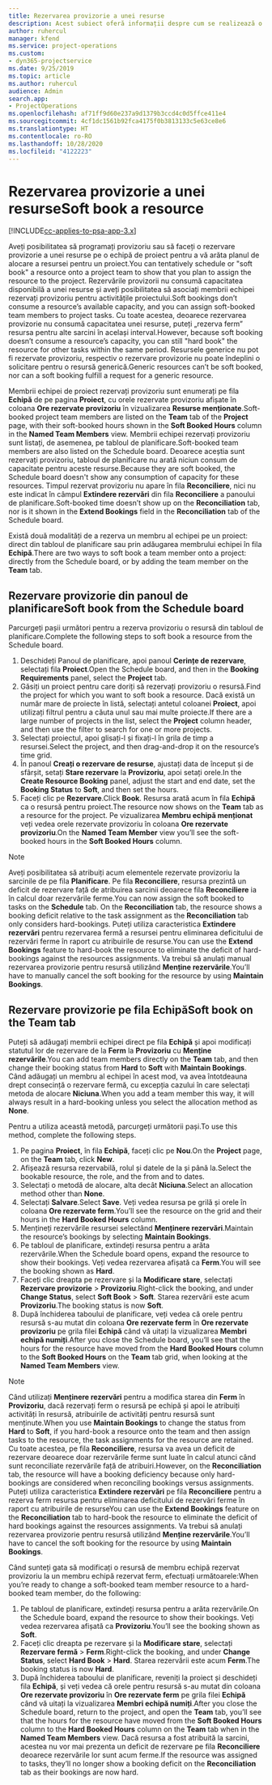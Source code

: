 ```yaml
---
title: Rezervarea provizorie a unei resurse
description: Acest subiect oferă informații despre cum se realizează o rezervare provizorie pentru membrii echipei de proiect.
author: ruhercul
manager: kfend
ms.service: project-operations
ms.custom:
- dyn365-projectservice
ms.date: 9/25/2019
ms.topic: article
ms.author: ruhercul
audience: Admin
search.app:
- ProjectOperations
ms.openlocfilehash: af71ff9d60e237a9d1379b3ccd4c0d5ffce411e4
ms.sourcegitcommit: 4cf1dc1561b92fca4175f0b3813133c5e63ce8e6
ms.translationtype: HT
ms.contentlocale: ro-RO
ms.lasthandoff: 10/28/2020
ms.locfileid: "4122223"
---
```

# <a name="soft-book-a-resource"></a><span data-ttu-id="6f400-103">Rezervarea provizorie a unei resurse</span><span class="sxs-lookup"><span data-stu-id="6f400-103">Soft book a resource</span></span>

[!INCLUDE[cc-applies-to-psa-app-3.x](../includes/cc-applies-to-psa-app-3x.md)]

<span data-ttu-id="6f400-104">Aveți posibilitatea să programați provizoriu sau să faceți o rezervare provizorie a unei resurse pe o echipă de proiect pentru a vă arăta planul de alocare a resursei pentru un proiect.</span><span class="sxs-lookup"><span data-stu-id="6f400-104">You can tentatively schedule or "soft book" a resource onto a project team to show that you plan to assign the resource to the project.</span></span> <span data-ttu-id="6f400-105">Rezervările provizorii nu consumă capacitatea disponibilă a unei resurse și aveți posibilitatea să asociați membrii echipei rezervați provizoriu pentru activitățile proiectului.</span><span class="sxs-lookup"><span data-stu-id="6f400-105">Soft bookings don’t consume a resource’s available capacity, and you can assign soft-booked team members to project tasks.</span></span> <span data-ttu-id="6f400-106">Cu toate acestea, deoarece rezervarea provizorie nu consumă capacitatea unei resurse, puteți „rezerva ferm” resursa pentru alte sarcini în același interval.</span><span class="sxs-lookup"><span data-stu-id="6f400-106">However, because soft booking doesn’t consume a resource’s capacity, you can still "hard book" the resource for other tasks within the same period.</span></span> <span data-ttu-id="6f400-107">Resursele generice nu pot fi rezervate provizoriu, respectiv o rezervare provizorie nu poate îndeplini o solicitare pentru o resursă generică.</span><span class="sxs-lookup"><span data-stu-id="6f400-107">Generic resources can’t be soft booked, nor can a soft booking fulfill a request for a generic resource.</span></span>

<span data-ttu-id="6f400-108">Membrii echipei de proiect rezervați provizoriu sunt enumerați pe fila **Echipă** de pe pagina **Proiect**, cu orele rezervate provizoriu afișate în coloana **Ore rezervate provizoriu** în vizualizarea **Resurse menționate**.</span><span class="sxs-lookup"><span data-stu-id="6f400-108">Soft-booked project team members are listed on the **Team** tab of the **Project** page, with their soft-booked hours shown in the **Soft Booked Hours** column in the **Named Team Members** view.</span></span> <span data-ttu-id="6f400-109">Membrii echipei rezervați provizoriu sunt listați, de asemenea, pe tabloul de planificare.</span><span class="sxs-lookup"><span data-stu-id="6f400-109">Soft-booked team members are also listed on the Schedule board.</span></span> <span data-ttu-id="6f400-110">Deoarece aceștia sunt rezervați provizoriu, tabloul de planificare nu arată niciun consum de capacitate pentru aceste resurse.</span><span class="sxs-lookup"><span data-stu-id="6f400-110">Because they are soft booked, the Schedule board doesn't show any consumption of capacity for these resources.</span></span> <span data-ttu-id="6f400-111">Timpul rezervat provizoriu nu apare în fila **Reconciliere**, nici nu este indicat în câmpul **Extindere rezervări** din fila **Reconciliere** a panoului de planificare.</span><span class="sxs-lookup"><span data-stu-id="6f400-111">Soft-booked time doesn’t show up on the **Reconciliation** tab, nor is it shown in the **Extend Bookings** field in the **Reconciliation** tab of the Schedule board.</span></span> 

<span data-ttu-id="6f400-112">Există două modalități de a rezerva un membru al echipei pe un proiect: direct din tabloul de planificare sau prin adăugarea membrului echipei în fila **Echipă**.</span><span class="sxs-lookup"><span data-stu-id="6f400-112">There are two ways to soft book a team member onto a project: directly from the Schedule board, or by adding the team member on the **Team** tab.</span></span> 

## <a name="soft-book-from-the-schedule-board"></a><span data-ttu-id="6f400-113">Rezervare provizorie din panoul de planificare</span><span class="sxs-lookup"><span data-stu-id="6f400-113">Soft book from the Schedule board</span></span>
<span data-ttu-id="6f400-114">Parcurgeți pașii următori pentru a rezerva provizoriu o resursă din tabloul de planificare.</span><span class="sxs-lookup"><span data-stu-id="6f400-114">Complete the following steps to soft book a resource from the Schedule board.</span></span> 

1. <span data-ttu-id="6f400-115">Deschideți Panoul de planificare, apoi panoul **Cerințe de rezervare**, selectați fila **Proiect**.</span><span class="sxs-lookup"><span data-stu-id="6f400-115">Open the Schedule board, and then in the **Booking Requirements** panel, select the **Project** tab.</span></span>
2. <span data-ttu-id="6f400-116">Găsiți un proiect pentru care doriți să rezervați provizoriu o resursă.</span><span class="sxs-lookup"><span data-stu-id="6f400-116">Find the project for which you want to soft book a resource.</span></span> <span data-ttu-id="6f400-117">Dacă există un număr mare de proiecte în listă, selectați antetul coloanei **Proiect**, apoi utilizați filtrul pentru a căuta unul sau mai multe proiecte.</span><span class="sxs-lookup"><span data-stu-id="6f400-117">If there are a large number of projects in the list, select the **Project** column header, and then use the filter to search for one or more projects.</span></span>
3. <span data-ttu-id="6f400-118">Selectați proiectul, apoi glisați-l și fixați-l în grila de timp a resursei.</span><span class="sxs-lookup"><span data-stu-id="6f400-118">Select the project, and then drag-and-drop it on the resource’s time grid.</span></span>
5. <span data-ttu-id="6f400-119">În panoul **Creați o rezervare de resurse**, ajustați data de început și de sfârșit, setați **Stare rezervare** la **Provizoriu**, apoi setați orele.</span><span class="sxs-lookup"><span data-stu-id="6f400-119">In the **Create Resource Booking** panel, adjust the start and end date, set the **Booking Status** to **Soft**, and then set the hours.</span></span> 
6. <span data-ttu-id="6f400-120">Faceți clic pe **Rezervare**.</span><span class="sxs-lookup"><span data-stu-id="6f400-120">Click **Book**.</span></span> <span data-ttu-id="6f400-121">Resursa arată acum în fila **Echipă** ca o resursă pentru proiect.</span><span class="sxs-lookup"><span data-stu-id="6f400-121">The resource now shows on the **Team** tab as a resource for the project.</span></span> <span data-ttu-id="6f400-122">Pe vizualizarea **Membru echipă menționat** veți vedea orele rezervate provizoriu în coloana **Ore rezervate provizoriu**.</span><span class="sxs-lookup"><span data-stu-id="6f400-122">On the **Named Team Member** view you’ll see the soft-booked hours in the **Soft Booked Hours** column.</span></span>

> [!NOTE]
> <span data-ttu-id="6f400-123">Aveți posibilitatea să atribuiți acum elementele rezervate provizoriu la sarcinile de pe fila **Planificare**. Pe fila **Reconciliere**, resursa prezintă un deficit de rezervare față de atribuirea sarcinii deoarece fila **Reconciliere** ia în calcul doar rezervările ferme.</span><span class="sxs-lookup"><span data-stu-id="6f400-123">You can now assign the soft booked to tasks on the **Schedule** tab. On the **Reconciliation** tab, the resource shows a booking deficit relative to the task assignment as the **Reconciliation** tab only considers hard-bookings.</span></span> <span data-ttu-id="6f400-124">Puteți utiliza caracteristica **Extindere rezervări** pentru rezervarea fermă a resursei pentru eliminarea deficitului de rezervări ferme în raport cu atribuirile de resurse.</span><span class="sxs-lookup"><span data-stu-id="6f400-124">You can use the **Extend Bookings** feature to hard-book the resource to eliminate the deficit of hard-bookings against the resources assignments.</span></span> <span data-ttu-id="6f400-125">Va trebui să anulați manual rezervarea provizorie pentru resursă utilizând **Menține rezervările**.</span><span class="sxs-lookup"><span data-stu-id="6f400-125">You’ll have to manually cancel the soft booking for the resource by using **Maintain Bookings**.</span></span>

## <a name="soft-book-on-the-team-tab"></a><span data-ttu-id="6f400-126">Rezervare provizorie pe fila Echipă</span><span class="sxs-lookup"><span data-stu-id="6f400-126">Soft book on the Team tab</span></span>

<span data-ttu-id="6f400-127">Puteți să adăugați membrii echipei direct pe fila **Echipă** și apoi modificați statutul lor de rezervare de la **Ferm** la **Provizoriu** cu **Menține rezervările**.</span><span class="sxs-lookup"><span data-stu-id="6f400-127">You can add team members directly on the **Team** tab, and then change their booking status from **Hard** to **Soft** with **Maintain Bookings**.</span></span> <span data-ttu-id="6f400-128">Când adăugați un membru al echipei în acest mod, va avea întotdeauna drept consecință o rezervare fermă, cu excepția cazului în care selectați metoda de alocare **Niciuna**.</span><span class="sxs-lookup"><span data-stu-id="6f400-128">When you add a team member this way, it will always result in a hard-booking unless you select the allocation method as **None**.</span></span>

<span data-ttu-id="6f400-129">Pentru a utiliza această metodă, parcurgeți următorii pași.</span><span class="sxs-lookup"><span data-stu-id="6f400-129">To use this method, complete the following steps.</span></span>

1. <span data-ttu-id="6f400-130">Pe pagina **Proiect**, în fila **Echipă**, faceți clic pe **Nou**.</span><span class="sxs-lookup"><span data-stu-id="6f400-130">On the **Project** page, on the **Team** tab, click **New**.</span></span>
2. <span data-ttu-id="6f400-131">Afișează resursa rezervabilă, rolul și datele de la și până la.</span><span class="sxs-lookup"><span data-stu-id="6f400-131">Select the bookable resource, the role, and the from and to dates.</span></span>
3. <span data-ttu-id="6f400-132">Selectați o metodă de alocare, alta decât **Niciuna**.</span><span class="sxs-lookup"><span data-stu-id="6f400-132">Select an allocation method other than **None**.</span></span>
4. <span data-ttu-id="6f400-133">Selectați **Salvare**.</span><span class="sxs-lookup"><span data-stu-id="6f400-133">Select **Save**.</span></span> <span data-ttu-id="6f400-134">Veți vedea resursa pe grilă și orele în coloana **Ore rezervate ferm**.</span><span class="sxs-lookup"><span data-stu-id="6f400-134">You’ll see the resource on the grid and their hours in the **Hard Booked Hours** column.</span></span>
5. <span data-ttu-id="6f400-135">Mențineți rezervările resursei selectând **Menținere rezervări**.</span><span class="sxs-lookup"><span data-stu-id="6f400-135">Maintain the resource’s bookings by selecting **Maintain Bookings**.</span></span>
6. <span data-ttu-id="6f400-136">Pe tabloul de planificare, extindeți resursa pentru a arăta rezervările.</span><span class="sxs-lookup"><span data-stu-id="6f400-136">When the Schedule board opens, expand the resource to show their bookings.</span></span> <span data-ttu-id="6f400-137">Veți vedea rezervarea afișată ca **Ferm**.</span><span class="sxs-lookup"><span data-stu-id="6f400-137">You will see the booking shown as **Hard**.</span></span>
7. <span data-ttu-id="6f400-138">Faceți clic dreapta pe rezervare și la **Modificare stare**, selectați **Rezervare provizorie** \> **Provizoriu**.</span><span class="sxs-lookup"><span data-stu-id="6f400-138">Right-click the booking, and under **Change Status**, select **Soft Book** \> **Soft**.</span></span> <span data-ttu-id="6f400-139">Starea rezervării este acum **Provizoriu**.</span><span class="sxs-lookup"><span data-stu-id="6f400-139">The booking status is now **Soft**.</span></span>
8. <span data-ttu-id="6f400-140">După închiderea taboului de planificare, veți vedea că orele pentru resursă s-au mutat din coloana **Ore rezervate ferm** în **Ore rezervate provizoriu** pe grila filei **Echipă** când vă uitați la vizualizarea **Membri echipă numiți**.</span><span class="sxs-lookup"><span data-stu-id="6f400-140">After you close the Schedule board, you’ll see that the hours for the resource have moved from the **Hard Booked Hours** column to the **Soft Booked Hours** on the **Team** tab grid, when looking at the **Named Team Members** view.</span></span>

> [!NOTE]
> <span data-ttu-id="6f400-141">Când utilizați **Menținere rezervări** pentru a modifica starea din **Ferm** în **Provizoriu**, dacă rezervați ferm o resursă pe echipă și apoi le atribuiți activități în resursă, atribuirile de activități pentru resursă sunt menținute.</span><span class="sxs-lookup"><span data-stu-id="6f400-141">When you use **Maintain Bookings** to change the status from **Hard** to **Soft**, if you hard-book a resource onto the team and then assign tasks to the resource, the task assignments for the resource are retained.</span></span> <span data-ttu-id="6f400-142">Cu toate acestea, pe fila **Reconciliere**, resursa va avea un deficit de rezervare deoarece doar rezervările ferme sunt luate în calcul atunci când sunt reconciliate rezervările față de atribuiri.</span><span class="sxs-lookup"><span data-stu-id="6f400-142">However, on the **Reconciliation** tab, the resource will have a booking deficiency because only hard-bookings are considered when reconciling bookings versus assignments.</span></span> <span data-ttu-id="6f400-143">Puteți utiliza caracteristica **Extindere rezervări** pe fila **Reconciliere** pentru a rezerva ferm resursa pentru eliminarea deficitului de rezervări ferme în raport cu atribuirile de resurse</span><span class="sxs-lookup"><span data-stu-id="6f400-143">You can use the **Extend Bookings** feature on the **Reconciliation** tab to hard-book the resource to eliminate the deficit of hard bookings against the resources assignments.</span></span> <span data-ttu-id="6f400-144">Va trebui să anulați rezervarea provizorie pentru resursă utilizând **Menține rezervările**.</span><span class="sxs-lookup"><span data-stu-id="6f400-144">You’ll have to cancel the soft booking for the resource by using **Maintain Bookings**.</span></span>

<span data-ttu-id="6f400-145">Când sunteți gata să modificați o resursă de membru echipă rezervat provizoriu la un membru echipă rezervat ferm, efectuați următoarele:</span><span class="sxs-lookup"><span data-stu-id="6f400-145">When you’re ready to change a soft-booked team member resource to a hard-booked team member, do the following:</span></span>

1. <span data-ttu-id="6f400-146">Pe tabloul de planificare, extindeți resursa pentru a arăta rezervările.</span><span class="sxs-lookup"><span data-stu-id="6f400-146">On the Schedule board, expand the resource to show their bookings.</span></span> <span data-ttu-id="6f400-147">Veți vedea rezervarea afișată ca **Provizoriu**.</span><span class="sxs-lookup"><span data-stu-id="6f400-147">You’ll see the booking shown as **Soft**.</span></span>
2. <span data-ttu-id="6f400-148">Faceți clic dreapta pe rezervare și la **Modificare stare**, selectați **Rezervare fermă** \> **Ferm**.</span><span class="sxs-lookup"><span data-stu-id="6f400-148">Right-click the booking, and under **Change Status**, select **Hard Book** \> **Hard**.</span></span> <span data-ttu-id="6f400-149">Starea rezervării este acum **Ferm**.</span><span class="sxs-lookup"><span data-stu-id="6f400-149">The booking status is now **Hard**.</span></span>
3. <span data-ttu-id="6f400-150">După închiderea taboului de planificare, reveniți la proiect și deschideți fila **Echipă**, și veți vedea că orele pentru resursă s-au mutat din coloana **Ore rezervate provizoriu** în **Ore rezervate ferm** pe grila filei **Echipă** când vă uitați la vizualizarea **Membri echipă numiți**.</span><span class="sxs-lookup"><span data-stu-id="6f400-150">After you close the Schedule board, return to the project, and open the **Team** tab, you’ll see that the hours for the resource have moved from the **Soft Booked Hours** column to the **Hard Booked Hours** column on the **Team** tab when in the **Named Team Members** view.</span></span> <span data-ttu-id="6f400-151">Dacă resursa a fost atribuită la sarcini, acestea nu vor mai prezenta un deficit de rezervare pe fila **Reconciliere** deoarece rezervările lor sunt acum ferme.</span><span class="sxs-lookup"><span data-stu-id="6f400-151">If the resource was assigned to tasks, they’ll no longer show a booking deficit on the **Reconciliation** tab as their bookings are now hard.</span></span>

